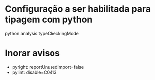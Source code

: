 # Configuração a ser habilitada para tipagem com python

python.analysis.typeCheckingMode

# Inorar avisos

- pyright: reportUnusedImport=false
- pylint: disable=C0413

